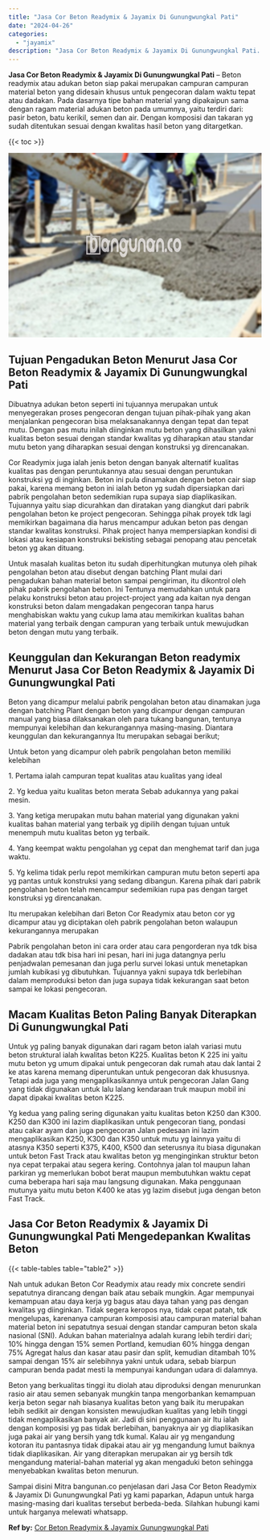 ```yaml
---
title: "Jasa Cor Beton Readymix & Jayamix Di Gunungwungkal Pati"
date: "2024-04-26"
categories: 
  - "jayamix"
description: "Jasa Cor Beton Readymix & Jayamix Di Gunungwungkal Pati. Sampai disini Mitra bangunan.co penjelasan dari Jasa Cor Beton Readymix & Jayamix Di Gunungwungkal P..."
---
```


**Jasa Cor Beton Readymix & Jayamix Di Gunungwungkal Pati** – Beton readymix atau adukan beton siap pakai merupakan campuran campuran material beton yang didesain khusus untuk pengecoran dalam waktu tepat atau dadakan. Pada dasarnya tipe bahan material yang dipakaipun sama dengan ragam material adukan beton pada umumnya, yaitu terdiri dari: pasir beton, batu kerikil, semen dan air. Dengan komposisi dan takaran yg sudah ditentukan sesuai dengan kwalitas hasil beton yang ditargetkan.

{{< toc >}}

![Jasa Cor Beton Readymix & Jayamix Di Gunungwungkal Pati](/images/jasa-cor-readymix-02.png)

## Tujuan Pengadukan Beton Menurut Jasa Cor Beton Readymix & Jayamix Di Gunungwungkal Pati

Dibuatnya adukan beton seperti ini tujuannya merupakan untuk menyegerakan proses pengecoran dengan tujuan pihak-pihak yang akan menjalankan pengecoran bisa melaksanakannya dengan tepat dan tepat mutu. Dengan pas mutu inilah diinginkan mutu beton yang dihasilkan yakni kualitas beton sesuai dengan standar kwalitas yg diharapkan atau standar mutu beton yang diharapkan sesuai dengan konstruksi yg direncanakan.

Cor Readymix juga ialah jenis beton dengan banyak alternatif kualitas kualitas pas dengan peruntukannya atau sesuai dengan peruntukan konstruksi yg di inginkan. Beton ini pula dinamakan dengan beton cair siap pakai, karena memang beton ini ialah beton yg sudah dipersiapkan dari pabrik pengolahan beton sedemikian rupa supaya siap diaplikasikan. Tujuannya yaitu siap dicurahkan dan diratakan yang diangkut dari pabrik pengolahan beton ke project pengecoran. Sehingga pihak proyek tdk lagi memikirkan bagaimana dia harus mencampur adukan beton pas dengan standar kwalitas konstruksi. Pihak project hanya mempersiapkan kondisi di lokasi atau kesiapan konstruksi bekisting sebagai penopang atau pencetak beton yg akan dituang.

Untuk masalah kualitas beton itu sudah diperhitungkan mutunya oleh pihak pengolahan beton atau disebut dengan batching Plant mulai dari pengadukan bahan material beton sampai pengiriman, itu dikontrol oleh pihak pabrik pengolahan beton. Ini Tentunya memudahkan untuk para pelaku konstruksi beton atau project-project yang ada kaitan nya dengan konstruksi beton dalam mengadakan pengecoran tanpa harus menghabiskan waktu yang cukup lama atau memikirkan kualitas bahan material yang terbaik dengan campuran yang terbaik untuk mewujudkan beton dengan mutu yang terbaik.

## Keunggulan dan Kekurangan Beton readymix Menurut Jasa Cor Beton Readymix & Jayamix Di Gunungwungkal Pati

Beton yang dicampur melalui pabrik pengolahan beton atau dinamakan juga dengan batching Plant dengan beton yang dicampur dengan campuran manual yang biasa dilaksanakan oleh para tukang bangunan, tentunya mempunyai kelebihan dan kekurangannya masing-masing. Diantara keunggulan dan kekurangannya Itu merupakan sebagai berikut;

Untuk beton yang dicampur oleh pabrik pengolahan beton memiliki kelebihan

1\. Pertama ialah campuran tepat kualitas atau kualitas yang ideal

2\. Yg kedua yaitu kualitas beton merata Sebab adukannya yang pakai mesin.

3\. Yang ketiga merupakan mutu bahan material yang digunakan yakni kualitas bahan material yang terbaik yg dipilih dengan tujuan untuk menempuh mutu kualitas beton yg terbaik.

4\. Yang keempat waktu pengolahan yg cepat dan menghemat tarif dan juga waktu.

5\. Yg kelima tidak perlu repot memikirkan campuran mutu beton seperti apa yg pantas untuk konstruksi yang sedang dibangun. Karena pihak dari pabrik pengolahan beton telah mencampur sedemikian rupa pas dengan target konstruksi yg direncanakan.

Itu merupakan kelebihan dari Beton Cor Readymix atau beton cor yg dicampur atau yg diciptakan oleh pabrik pengolahan beton walaupun kekurangannya merupakan

Pabrik pengolahan beton ini cara order atau cara pengorderan nya tdk bisa dadakan atau tdk bisa hari ini pesan, hari ini juga datangnya perlu penjadwalan pemesanan dan juga perlu survei lokasi untuk menetapkan jumlah kubikasi yg dibutuhkan. Tujuannya yakni supaya tdk berlebihan dalam memproduksi beton dan juga supaya tidak kekurangan saat beton sampai ke lokasi pengecoran.

## Macam Kualitas Beton Paling Banyak Diterapkan Di Gunungwungkal Pati

Untuk yg paling banyak digunakan dari ragam beton ialah variasi mutu beton struktural ialah kwalitas beton K225. Kualitas beton K 225 ini yaitu mutu beton yg umum dipakai untuk pengecoran dak rumah atau dak lantai 2 ke atas karena memang diperuntukan untuk pengecoran dak khususnya. Tetapi ada juga yang mengaplikasikannya untuk pengecoran Jalan Gang yang tidak digunakan untuk lalu lalang kendaraan truk maupun mobil ini dapat dipakai kwalitas beton K225.

Yg kedua yang paling sering digunakan yaitu kualitas beton K250 dan K300. K250 dan K300 ini lazim diaplikasikan untuk pengecoran tiang, pondasi atau cakar ayam dan juga pengecoran Jalan pedesaan ini lazim mengaplikasikan K250, K300 dan K350 untuk mutu yg lainnya yaitu di atasnya K350 seperti K375, K400, K500 dan seterusnya itu biasa digunakan untuk beton Fast Track atau kwalitas beton yg menginginkan struktur beton nya cepat terpakai atau segera kering. Contohnya jalan tol maupun lahan parkiran yg memerlukan bobot berat maupun membutuhkan waktu cepat cuma beberapa hari saja mau langsung digunakan. Maka penggunaan mutunya yaitu mutu beton K400 ke atas yg lazim disebut juga dengan beton Fast Track.

## Jasa Cor Beton Readymix & Jayamix Di Gunungwungkal Pati Mengedepankan Kwalitas Beton

{{< table-tables table="table2" >}}

Nah untuk adukan Beton Cor Readymix atau ready mix concrete sendiri sepatutnya dirancang dengan baik atau sebaik mungkin. Agar mempunyai kemampuan atau daya kerja yg bagus atau daya tahan yang pas dengan kwalitas yg diinginkan. Tidak segera keropos nya, tidak cepat patah, tdk mengelupas, karenanya campuran komposisi atau campuran material bahan material beton ini sepatutnya sesuai dengan standar campuran beton skala nasional (SNI). Adukan bahan materialnya adalah kurang lebih terdiri dari; 10% hingga dengan 15% semen Portland, kemudian 60% hingga dengan 75% Agregat halus dan kasar atau pasir dan split, kemudian ditambah 10% sampai dengan 15% air selebihnya yakni untuk udara, sebab biarpun campuran benda padat mesti Ia mempunyai kandungan udara di dalamnya.

Beton yang berkualitas tinggi itu diolah atau diproduksi dengan menurunkan rasio air atau semen sebanyak mungkin tanpa mengorbankan kemampuan kerja beton segar nah biasanya kualitas beton yang baik itu merupakan lebih sedikit air dengan konsisten mewujudkan kualitas yang lebih tinggi tidak mengaplikasikan banyak air. Jadi di sini penggunaan air Itu ialah dengan komposisi yg pas tidak berlebihan, banyaknya air yg diaplikasikan juga pakai air yang bersih yang tdk kumal. Kalau air yg mengandung kotoran itu pantasnya tidak dipakai atau air yg mengandung lumut baiknya tidak diaplikasikan. Air yang diterapkan merupakan air yg bersih tdk mengandung material-bahan material yg akan mengaduki beton sehingga menyebabkan kwalitas beton menurun.

Sampai disini Mitra bangunan.co penjelasan dari Jasa Cor Beton Readymix & Jayamix Di Gunungwungkal Pati yg kami paparkan, Adapun untuk harga masing-masing dari kualitas tersebut berbeda-beda. Silahkan hubungi kami untuk harganya melewati whatsapp.

**Ref by:** [Cor Beton Readymix & Jayamix Gunungwungkal Pati](https://id.wikipedia.org/wiki/Cor)
